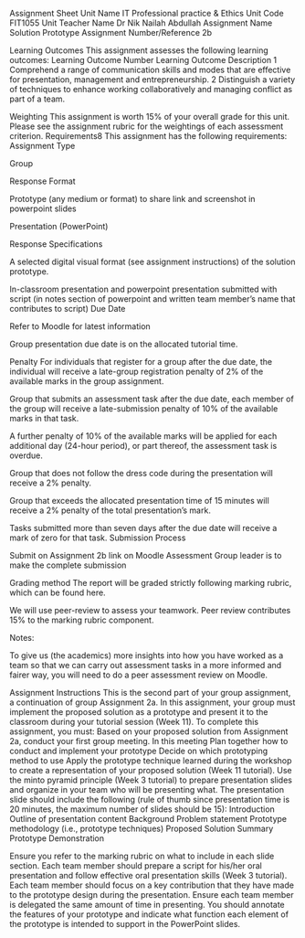  Assignment Sheet
Unit Name
IT Professional practice & Ethics
Unit Code
FIT1055
Unit Teacher Name
Dr Nik Nailah Abdullah
Assignment Name
Solution Prototype
Assignment Number/Reference
2b


Learning Outcomes
This assignment assesses the following learning outcomes:
Learning Outcome Number
Learning Outcome Description
1
Comprehend a range of communication skills and modes that are effective for presentation, management and entrepreneurship.
2
Distinguish a variety of techniques to enhance working collaboratively and managing conflict as part of a team.



Weighting
This assignment is worth  15% of your overall grade for this unit. Please see the assignment rubric for the weightings of each assessment criterion.
Requirements8
This assignment has the following requirements:
Assignment Type 



Group



Response Format 



Prototype (any medium or format) to share link and screenshot in powerpoint slides

Presentation (PowerPoint)


Response Specifications



A selected digital visual format (see assignment instructions) of the solution prototype.

In-classroom presentation and powerpoint presentation submitted with script (in notes section of powerpoint and written team member’s name that contributes to script)
Due Date


Refer to Moodle for latest information

Group presentation due date is on the allocated tutorial time.


Penalty
For individuals that register for a group after the due date, the individual will receive a late-group registration penalty of 2% of the available marks in the group assignment.

Group that submits an assessment task after the due date, each member of the group will receive a late-submission penalty of 10% of the available marks in that task. 

A further penalty of 10% of the available marks will be applied for each additional day (24-hour period), or part thereof, the assessment task is overdue.

Group that does not follow the dress code during the presentation   will receive a 2% penalty.

Group that exceeds the allocated  presentation time   of 15 minutes will receive a 2% penalty of the total presentation’s  mark.



Tasks submitted more than seven days after the due date will receive a mark of zero for that task.
Submission Process


Submit on Assignment 2b link on Moodle Assessment
Group leader is to make the complete submission


Grading method
The report will be graded strictly following marking rubric, which can be found here.

We will use peer-review to assess your teamwork. Peer review contributes 15% to the marking rubric component.


Notes:


To give us (the academics) more insights into how you have worked as a team so that we can carry out assessment tasks in a more informed and fairer way, you will need to do a peer assessment review on Moodle.




Assignment Instructions
This is the second part of your group assignment, a continuation of group Assignment 2a.
In this assignment, your group must implement the proposed solution as a prototype and present it to the classroom during your tutorial session (Week 11). 
To complete this assignment, you must:
Based on your proposed solution from Assignment 2a, conduct your first group meeting. In this meeting 
Plan together how to conduct and implement your prototype
Decide on which prototyping method to use
Apply the prototype technique learned during the workshop to create a representation of your proposed solution (Week 11 tutorial).
Use the minto pyramid principle (Week 3 tutorial) to prepare presentation slides and organize in your team who will be presenting what. The presentation slide should include the following (rule of thumb since presentation time is 20 minutes, the maximum number of slides should be 15):
Introduction 
Outline of presentation content
Background
Problem statement 
Prototype methodology (i.e., prototype techniques) 
Proposed Solution 
Summary Prototype Demonstration


Ensure you refer to the marking rubric on what to include in each slide section.
Each team member should prepare a script for his/her oral presentation and follow effective oral presentation skills (Week 3 tutorial).  Each team member should focus on a key contribution that they have made to the prototype design during the presentation.
Ensure each team member is delegated the same amount of time in presenting.
You should annotate the features of your prototype and indicate what function each element of the prototype is intended to support in the PowerPoint slides.
